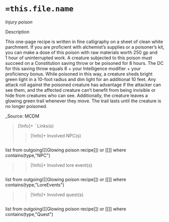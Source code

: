 
# `=this.file.name`

*Injury poison*

Description

This one-page recipe is written in fine calligraphy on a sheet of clean white parchment. If you are proficient with alchemist’s supplies or a poisoner’s kit, you can make a dose of this poison with raw materials worth 250 gp and 1 hour of uninterrupted work. A creature subjected to this poison must succeed on a Constitution saving throw or be poisoned for 8 hours. The DC for this saving throw equals 8 + your Intelligence modifier + your proficiency bonus. While poisoned in this way, a creature sheds bright green light in a 10-foot radius and dim light for an additional 10 feet. Any attack roll against the poisoned creature has advantage if the attacker can see them, and the affected creature can’t benefit from being invisible or hide from creatures who can see. Additionally, the creature leaves a glowing green trail whenever they move. The trail lasts until the creature is no longer poisoned.

_Source: MCDM


>[!info]+ ¨Links(s) 
>>[!info]+ Involved NPC(s) 
>>```dataview
list from outgoing([[Glowing poison recipe]]) or [[]]
where contains(type,"NPC")
>
>>[!info]+  Involved lore event(s)
>>```dataview
list from outgoing([[Glowing poison recipe]]) or [[]]
where contains(type,"LoreEvents")
>
>>[!info]+  Involved quest(s)
>>```dataview
list from outgoing([[Glowing poison recipe]]) or [[]]
where contains(type,"Quest")